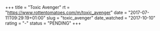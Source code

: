 +++
title = "Toxic Avenger"
rt = "https://www.rottentomatoes.com/m/toxic_avenger"
date = "2017-07-11T09:29:19+01:00"
slug = "toxic_avenger"
date_watched = "2017-10-10"
rating = "-"
status = "PENDING"
+++